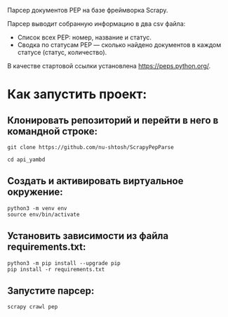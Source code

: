 Парсер документов PEP на базе фреймворка Scrapy.

Парсер выводит собранную информацию в два csv файла:
- Список всех PEP: номер, название и статус.
- Сводка по статусам PEP — сколько найдено документов в каждом статусе (статус, количество).

В качестве стартовой ссылки установлена https://peps.python.org/.

# Как запустить проект:
## Клонировать репозиторий и перейти в него в командной строке:
```
git clone https://github.com/nu-shtosh/ScrapyPepParse
```
```
cd api_yambd
```
## Cоздать и активировать виртуальное окружение:
```
python3 -m venv env
source env/bin/activate
```
## Установить зависимости из файла requirements.txt:
```
python3 -m pip install --upgrade pip
pip install -r requirements.txt
```
## Запустите парсер:
```
scrapy crawl pep
```
